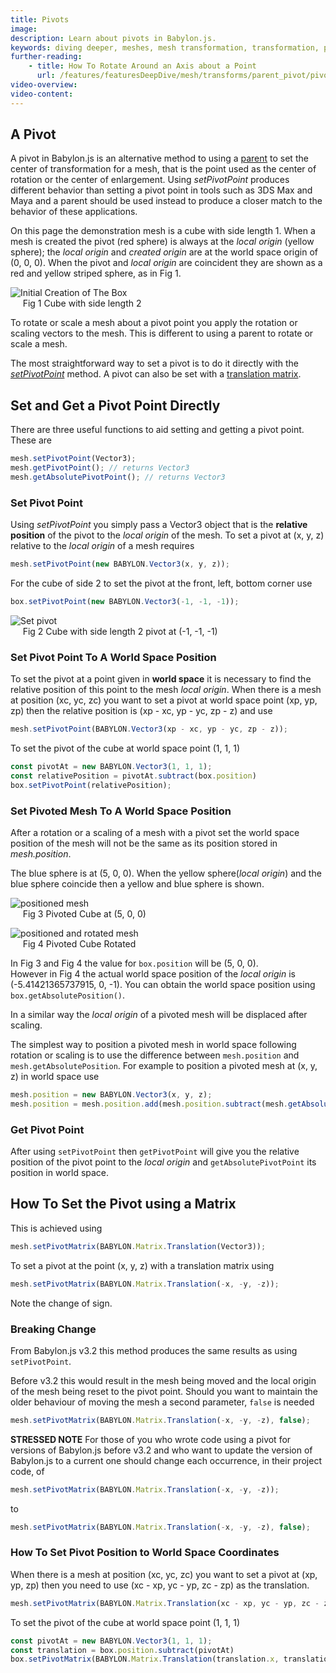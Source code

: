 ```yaml
---
title: Pivots
image:
description: Learn about pivots in Babylon.js.
keywords: diving deeper, meshes, mesh transformation, transformation, pivots
further-reading:
    - title: How To Rotate Around an Axis about a Point
      url: /features/featuresDeepDive/mesh/transforms/parent_pivot/pivot
video-overview:
video-content:
---
```


## A Pivot

A pivot in Babylon.js is an alternative method to using a [parent](/features/featuresDeepDive/mesh/transforms/parent_pivot/parent) to set the center of transformation for a mesh, that is the point used as the center of rotation or the center of enlargement. Using _setPivotPoint_ produces different behavior than setting a pivot point in tools such as 3DS Max and Maya and a parent should be used instead to produce a closer match to the behavior of these applications. 

On this page the demonstration mesh is a cube with side length 1. When a mesh is created the pivot (red sphere) is always at the _local origin_ (yellow sphere); the _local origin_ and _created origin_ are at the world space origin of (0, 0, 0). When the pivot and _local origin_ are coincident they are shown as a red and yellow striped sphere, as in Fig 1.

![Initial Creation of The Box](/img/how_to/pivots/pivot1.png)  
&nbsp;&nbsp;&nbsp;&nbsp;&nbsp;Fig 1 Cube with side length 2

To rotate or scale a mesh about a pivot point you apply the rotation or scaling vectors to the mesh. This is different to using a parent to rotate or scale a mesh.

The most straightforward way to set a pivot is to do it directly with the [_setPivotPoint_](/features/featuresDeepDive/mesh/transforms/parent_pivot/pivots#how-to-set-and-get-a-pivot-point) method. A pivot can also be set with a [translation matrix](/features/featuresDeepDive/mesh/transforms/parent_pivot/pivots#how-to-set-the-pivot-matrix).

## Set and Get a Pivot Point Directly

There are three useful functions to aid setting and getting a pivot point. These are

```javascript
mesh.setPivotPoint(Vector3);
mesh.getPivotPoint(); // returns Vector3
mesh.getAbsolutePivotPoint(); // returns Vector3
```

### Set Pivot Point

Using _setPivotPoint_ you simply pass a Vector3 object that is the **relative position** of the pivot to the _local origin_ of the mesh. To set a pivot at (x, y, z) relative to the _local origin_ of a mesh requires

```javascript
mesh.setPivotPoint(new BABYLON.Vector3(x, y, z));
```

For the cube of side 2 to set the pivot at the front, left, bottom corner use
```javascript
box.setPivotPoint(new BABYLON.Vector3(-1, -1, -1));
```

![Set pivot](/img/how_to/pivots/pivot9.png)  
&nbsp;&nbsp;&nbsp;&nbsp;&nbsp;Fig 2 Cube with side length 2 pivot at (-1, -1, -1)

<Playground id="#T6IN6X" title="Set Pivot Point Exp. 1" description="Setting a pivot point at front, left, bottom corner of a cube."/>
<Playground id="#T6IN6X#1" title="Set Pivot Point Exp. 2" description="Setting a pivot point at front, left, bottom corner of a displaced cube."/>

### Set Pivot Point To A World Space Position 
To set the pivot at a point given in **world space** it is necessary to find the relative position of this point to the mesh _local origin_. When there is a mesh at position (xc, yc, zc) you want to set a pivot at world space point (xp, yp, zp) then the relative position is (xp - xc, yp - yc, zp - z) and use

```javascript
mesh.setPivotPoint(BABYLON.Vector3(xp - xc, yp - yc, zp - z));
```

To set the pivot of the cube at world space point (1, 1, 1)
```javascript
const pivotAt = new BABYLON.Vector3(1, 1, 1);
const relativePosition = pivotAt.subtract(box.position)
box.setPivotPoint(relativePosition);
```
<Playground id="#T6IN6X#3" title="Set Pivot Point" description="Setting a pivot point in world space."/>

### Set Pivoted Mesh To A World Space Position
After a rotation or a scaling of a mesh with a pivot set the world space position of the mesh will not be the same as its position stored in _mesh.position_.

The blue sphere is at (5, 0, 0). When the yellow sphere(_local origin_) and the blue sphere coincide then a yellow and blue sphere is shown.

![positioned mesh](/img/how_to/pivots/pivot10.png)  
&nbsp;&nbsp;&nbsp;&nbsp;&nbsp;Fig 3 Pivoted Cube at (5, 0, 0)

![positioned and rotated mesh](/img/how_to/pivots/pivot11.png)  
&nbsp;&nbsp;&nbsp;&nbsp;&nbsp;Fig 4 Pivoted Cube Rotated

In Fig 3 and Fig 4 the value for ```box.position``` will be (5, 0, 0).   
However in Fig 4 the actual world space position of the _local origin_ is (-5.41421365737915, 0, -1). You can obtain the world space position using ```box.getAbsolutePosition()```.

In a similar way the _local origin_ of a pivoted mesh will be displaced after scaling.

The simplest way to position a pivoted mesh in world space following rotation or scaling is to use the difference between ```mesh.position``` and ```mesh.getAbsolutePosition```. For example to position a pivoted mesh at (x, y, z) in world space use

```javascript
mesh.position = new BABYLON.Vector3(x, y, z);
mesh.position = mesh.position.add(mesh.position.subtract(mesh.getAbsolutePosition()));
```

<Playground id="#T6IN6X#4" title="Set Pivot Mesh Position" description="Setting the position of a pivot mesh in world space."/>

### Get Pivot Point

After using ```setPivotPoint``` then ```getPivotPoint``` will give you the relative position of the pivot point to the _local origin_ and `getAbsolutePivotPoint` its position in world space.

## How To Set the Pivot using a Matrix
This is achieved using

```javascript
mesh.setPivotMatrix(BABYLON.Matrix.Translation(Vector3));
```

To set a pivot at the point (x, y, z) with a translation matrix using

```javascript
mesh.setPivotMatrix(BABYLON.Matrix.Translation(-x, -y, -z));
```
Note the change of sign.

<Playground id="#T6IN6X#5" title="Set Pivot Point by Matrix" description="Setting a pivot point at front, left, bottom corner of a displaced cube."/>

### Breaking Change
From Babylon.js v3.2 this method produces the same results as using ```setPivotPoint```.

Before v3.2 this would result in the mesh being moved and the local origin of the mesh being reset to the pivot point. Should you want to maintain the older behaviour of moving the mesh a second parameter, `false` is needed

```javascript
mesh.setPivotMatrix(BABYLON.Matrix.Translation(-x, -y, -z), false);
```

**STRESSED NOTE** For those of you who wrote code using a pivot for versions of Babylon.js before v3.2 and who want to update the version of Babylon.js to a current one should change each occurrence, in their project code, of

```javascript
mesh.setPivotMatrix(BABYLON.Matrix.Translation(-x, -y, -z));
```

to

```javascript
mesh.setPivotMatrix(BABYLON.Matrix.Translation(-x, -y, -z), false);
```

### How To Set Pivot Position to World Space Coordinates

When there is a mesh at position (xc, yc, zc) you want to set a pivot at (xp, yp, zp) then you need to use (xc - xp, yc - yp, zc - zp) as the translation.

```javascript
mesh.setPivotMatrix(BABYLON.Matrix.Translation(xc - xp, yc - yp, zc - zp));
```

To set the pivot of the cube at world space point (1, 1, 1)
```javascript
const pivotAt = new BABYLON.Vector3(1, 1, 1);
const translation = box.position.subtract(pivotAt)
box.setPivotMatrix(BABYLON.Matrix.Translation(translation.x, translation.y, translation.z));
```
<Playground id="#T6IN6X#6" title="Set Pivot Point by Matrix" description="Setting a pivot point in world space."/>






